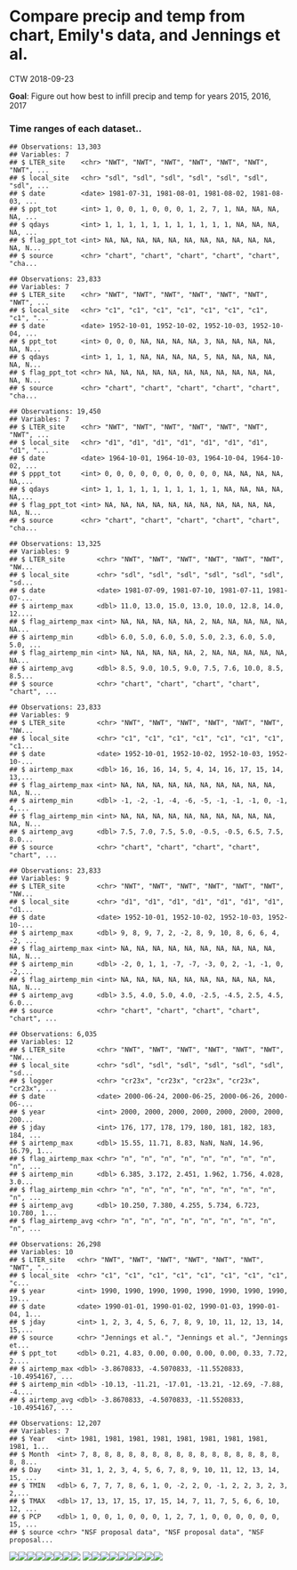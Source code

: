 Compare precip and temp from chart, Emily's data, and Jennings et al.
================
CTW
2018-09-23

**Goal**: Figure out how best to infill precip and temp for years 2015, 2016, 2017

### Time ranges of each dataset..

    ## Observations: 13,303
    ## Variables: 7
    ## $ LTER_site    <chr> "NWT", "NWT", "NWT", "NWT", "NWT", "NWT", "NWT", ...
    ## $ local_site   <chr> "sdl", "sdl", "sdl", "sdl", "sdl", "sdl", "sdl", ...
    ## $ date         <date> 1981-07-31, 1981-08-01, 1981-08-02, 1981-08-03, ...
    ## $ ppt_tot      <int> 1, 0, 0, 1, 0, 0, 0, 1, 2, 7, 1, NA, NA, NA, NA, ...
    ## $ qdays        <int> 1, 1, 1, 1, 1, 1, 1, 1, 1, 1, 1, NA, NA, NA, NA, ...
    ## $ flag_ppt_tot <int> NA, NA, NA, NA, NA, NA, NA, NA, NA, NA, NA, NA, N...
    ## $ source       <chr> "chart", "chart", "chart", "chart", "chart", "cha...

    ## Observations: 23,833
    ## Variables: 7
    ## $ LTER_site    <chr> "NWT", "NWT", "NWT", "NWT", "NWT", "NWT", "NWT", ...
    ## $ local_site   <chr> "c1", "c1", "c1", "c1", "c1", "c1", "c1", "c1", "...
    ## $ date         <date> 1952-10-01, 1952-10-02, 1952-10-03, 1952-10-04, ...
    ## $ ppt_tot      <int> 0, 0, 0, NA, NA, NA, NA, 3, NA, NA, NA, NA, NA, N...
    ## $ qdays        <int> 1, 1, 1, NA, NA, NA, NA, 5, NA, NA, NA, NA, NA, N...
    ## $ flag_ppt_tot <chr> NA, NA, NA, NA, NA, NA, NA, NA, NA, NA, NA, NA, N...
    ## $ source       <chr> "chart", "chart", "chart", "chart", "chart", "cha...

    ## Observations: 19,450
    ## Variables: 7
    ## $ LTER_site    <chr> "NWT", "NWT", "NWT", "NWT", "NWT", "NWT", "NWT", ...
    ## $ local_site   <chr> "d1", "d1", "d1", "d1", "d1", "d1", "d1", "d1", "...
    ## $ date         <date> 1964-10-01, 1964-10-03, 1964-10-04, 1964-10-02, ...
    ## $ pppt_tot     <int> 0, 0, 0, 0, 0, 0, 0, 0, 0, 0, NA, NA, NA, NA, NA,...
    ## $ qdays        <int> 1, 1, 1, 1, 1, 1, 1, 1, 1, 1, NA, NA, NA, NA, NA,...
    ## $ flag_ppt_tot <int> NA, NA, NA, NA, NA, NA, NA, NA, NA, NA, NA, NA, N...
    ## $ source       <chr> "chart", "chart", "chart", "chart", "chart", "cha...

    ## Observations: 13,325
    ## Variables: 9
    ## $ LTER_site        <chr> "NWT", "NWT", "NWT", "NWT", "NWT", "NWT", "NW...
    ## $ local_site       <chr> "sdl", "sdl", "sdl", "sdl", "sdl", "sdl", "sd...
    ## $ date             <date> 1981-07-09, 1981-07-10, 1981-07-11, 1981-07-...
    ## $ airtemp_max      <dbl> 11.0, 13.0, 15.0, 13.0, 10.0, 12.8, 14.0, 12....
    ## $ flag_airtemp_max <int> NA, NA, NA, NA, NA, 2, NA, NA, NA, NA, NA, NA...
    ## $ airtemp_min      <dbl> 6.0, 5.0, 6.0, 5.0, 5.0, 2.3, 6.0, 5.0, 5.0, ...
    ## $ flag_airtemp_min <int> NA, NA, NA, NA, NA, 2, NA, NA, NA, NA, NA, NA...
    ## $ airtemp_avg      <dbl> 8.5, 9.0, 10.5, 9.0, 7.5, 7.6, 10.0, 8.5, 8.5...
    ## $ source           <chr> "chart", "chart", "chart", "chart", "chart", ...

    ## Observations: 23,833
    ## Variables: 9
    ## $ LTER_site        <chr> "NWT", "NWT", "NWT", "NWT", "NWT", "NWT", "NW...
    ## $ local_site       <chr> "c1", "c1", "c1", "c1", "c1", "c1", "c1", "c1...
    ## $ date             <date> 1952-10-01, 1952-10-02, 1952-10-03, 1952-10-...
    ## $ airtemp_max      <dbl> 16, 16, 16, 14, 5, 4, 14, 16, 17, 15, 14, 13,...
    ## $ flag_airtemp_max <int> NA, NA, NA, NA, NA, NA, NA, NA, NA, NA, NA, N...
    ## $ airtemp_min      <dbl> -1, -2, -1, -4, -6, -5, -1, -1, -1, 0, -1, 4,...
    ## $ flag_airtemp_min <int> NA, NA, NA, NA, NA, NA, NA, NA, NA, NA, NA, N...
    ## $ airtemp_avg      <dbl> 7.5, 7.0, 7.5, 5.0, -0.5, -0.5, 6.5, 7.5, 8.0...
    ## $ source           <chr> "chart", "chart", "chart", "chart", "chart", ...

    ## Observations: 23,833
    ## Variables: 9
    ## $ LTER_site        <chr> "NWT", "NWT", "NWT", "NWT", "NWT", "NWT", "NW...
    ## $ local_site       <chr> "d1", "d1", "d1", "d1", "d1", "d1", "d1", "d1...
    ## $ date             <date> 1952-10-01, 1952-10-02, 1952-10-03, 1952-10-...
    ## $ airtemp_max      <dbl> 9, 8, 9, 7, 2, -2, 8, 9, 10, 8, 6, 6, 4, -2, ...
    ## $ flag_airtemp_max <int> NA, NA, NA, NA, NA, NA, NA, NA, NA, NA, NA, N...
    ## $ airtemp_min      <dbl> -2, 0, 1, 1, -7, -7, -3, 0, 2, -1, -1, 0, -2,...
    ## $ flag_airtemp_min <int> NA, NA, NA, NA, NA, NA, NA, NA, NA, NA, NA, N...
    ## $ airtemp_avg      <dbl> 3.5, 4.0, 5.0, 4.0, -2.5, -4.5, 2.5, 4.5, 6.0...
    ## $ source           <chr> "chart", "chart", "chart", "chart", "chart", ...

    ## Observations: 6,035
    ## Variables: 12
    ## $ LTER_site        <chr> "NWT", "NWT", "NWT", "NWT", "NWT", "NWT", "NW...
    ## $ local_site       <chr> "sdl", "sdl", "sdl", "sdl", "sdl", "sdl", "sd...
    ## $ logger           <chr> "cr23x", "cr23x", "cr23x", "cr23x", "cr23x", ...
    ## $ date             <date> 2000-06-24, 2000-06-25, 2000-06-26, 2000-06-...
    ## $ year             <int> 2000, 2000, 2000, 2000, 2000, 2000, 2000, 200...
    ## $ jday             <int> 176, 177, 178, 179, 180, 181, 182, 183, 184, ...
    ## $ airtemp_max      <dbl> 15.55, 11.71, 8.83, NaN, NaN, 14.96, 16.79, 1...
    ## $ flag_airtemp_max <chr> "n", "n", "n", "n", "n", "n", "n", "n", "n", ...
    ## $ airtemp_min      <dbl> 6.385, 3.172, 2.451, 1.962, 1.756, 4.028, 3.0...
    ## $ flag_airtemp_min <chr> "n", "n", "n", "n", "n", "n", "n", "n", "n", ...
    ## $ airtemp_avg      <dbl> 10.250, 7.380, 4.255, 5.734, 6.723, 10.780, 1...
    ## $ flag_airtemp_avg <chr> "n", "n", "n", "n", "n", "n", "n", "n", "n", ...

    ## Observations: 26,298
    ## Variables: 10
    ## $ LTER_site   <chr> "NWT", "NWT", "NWT", "NWT", "NWT", "NWT", "NWT", "...
    ## $ local_site  <chr> "c1", "c1", "c1", "c1", "c1", "c1", "c1", "c1", "c...
    ## $ year        <int> 1990, 1990, 1990, 1990, 1990, 1990, 1990, 1990, 19...
    ## $ date        <date> 1990-01-01, 1990-01-02, 1990-01-03, 1990-01-04, 1...
    ## $ jday        <int> 1, 2, 3, 4, 5, 6, 7, 8, 9, 10, 11, 12, 13, 14, 15,...
    ## $ source      <chr> "Jennings et al.", "Jennings et al.", "Jennings et...
    ## $ ppt_tot     <dbl> 0.21, 4.83, 0.00, 0.00, 0.00, 0.00, 0.33, 7.72, 2....
    ## $ airtemp_max <dbl> -3.8670833, -4.5070833, -11.5520833, -10.4954167, ...
    ## $ airtemp_min <dbl> -10.13, -11.21, -17.01, -13.21, -12.69, -7.88, -4....
    ## $ airtemp_avg <dbl> -3.8670833, -4.5070833, -11.5520833, -10.4954167, ...

    ## Observations: 12,207
    ## Variables: 7
    ## $ Year   <int> 1981, 1981, 1981, 1981, 1981, 1981, 1981, 1981, 1981, 1...
    ## $ Month  <int> 7, 8, 8, 8, 8, 8, 8, 8, 8, 8, 8, 8, 8, 8, 8, 8, 8, 8, 8...
    ## $ Day    <int> 31, 1, 2, 3, 4, 5, 6, 7, 8, 9, 10, 11, 12, 13, 14, 15, ...
    ## $ TMIN   <dbl> 6, 7, 7, 7, 8, 6, 1, 0, -2, 2, 0, -1, 2, 2, 3, 2, 3, 2,...
    ## $ TMAX   <dbl> 17, 13, 17, 15, 17, 15, 14, 7, 11, 7, 5, 6, 6, 10, 12, ...
    ## $ PCP    <dbl> 1, 0, 0, 1, 0, 0, 0, 1, 2, 7, 1, 0, 0, 0, 0, 0, 0, 15, ...
    ## $ source <chr> "NSF proposal data", "NSF proposal data", "NSF proposal...

![](NWT_temprecip_datacomparison_files/figure-markdown_github/unnamed-chunk-1-1.png)![](NWT_temprecip_datacomparison_files/figure-markdown_github/unnamed-chunk-1-2.png)![](NWT_temprecip_datacomparison_files/figure-markdown_github/unnamed-chunk-1-3.png)![](NWT_temprecip_datacomparison_files/figure-markdown_github/unnamed-chunk-1-4.png)![](NWT_temprecip_datacomparison_files/figure-markdown_github/unnamed-chunk-1-5.png)![](NWT_temprecip_datacomparison_files/figure-markdown_github/unnamed-chunk-1-6.png)![](NWT_temprecip_datacomparison_files/figure-markdown_github/unnamed-chunk-1-7.png)![](NWT_temprecip_datacomparison_files/figure-markdown_github/unnamed-chunk-1-8.png) ![](NWT_temprecip_datacomparison_files/figure-markdown_github/unnamed-chunk-2-1.png)![](NWT_temprecip_datacomparison_files/figure-markdown_github/unnamed-chunk-2-2.png)![](NWT_temprecip_datacomparison_files/figure-markdown_github/unnamed-chunk-2-3.png)![](NWT_temprecip_datacomparison_files/figure-markdown_github/unnamed-chunk-2-4.png)![](NWT_temprecip_datacomparison_files/figure-markdown_github/unnamed-chunk-2-5.png)![](NWT_temprecip_datacomparison_files/figure-markdown_github/unnamed-chunk-2-6.png)![](NWT_temprecip_datacomparison_files/figure-markdown_github/unnamed-chunk-2-7.png)![](NWT_temprecip_datacomparison_files/figure-markdown_github/unnamed-chunk-2-8.png)![](NWT_temprecip_datacomparison_files/figure-markdown_github/unnamed-chunk-2-9.png)
